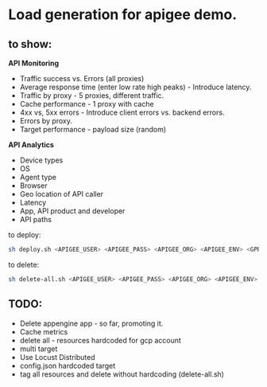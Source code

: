 # Load generation for apigee demo.

## to show:

**API Monitoring**
- Traffic success vs. Errors (all proxies)
- Average response time (enter low rate high peaks) - Introduce latency.
- Traffic by proxy - 5 proxies, different traffic.
- Cache performance - 1 proxy with cache
- 4xx vs, 5xx errors - Introduce client errors vs. backend errors.
- Errors by proxy.
- Target performance - payload size (random)

**API Analytics**
- Device types
- OS
- Agent type
- Browser
- Geo location of API caller
- Latency
- App, API product and developer
- API paths

to deploy:

```bash
sh deploy.sh <APIGEE_USER> <APIGEE_PASS> <APIGEE_ORG> <APIGEE_ENV> <GPROJECT> <APPENGINE> <APIGEE_URL>
```
to delete:

```bash
sh delete-all.sh <APIGEE_USER> <APIGEE_PASS> <APIGEE_ORG> <APIGEE_ENV>
```

## TODO:

- Delete appengine app - so far, promoting it.
- Cache metrics
- delete all - resources hardcoded for gcp account
- multi target
- Use Locust Distributed
- config.json hardcoded target
- tag all resources and delete without hardcoding (delete-all.sh)